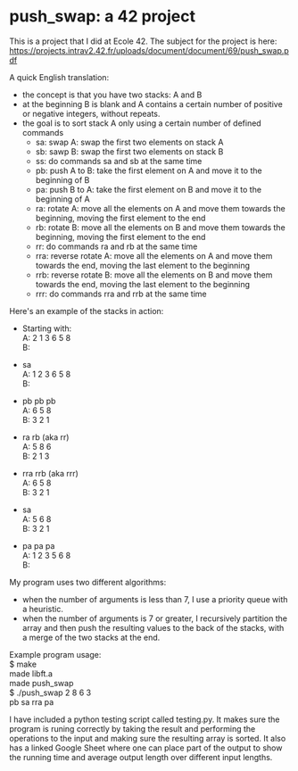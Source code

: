 # push_swap: a 42 project

This is a project that I did at Ecole 42. The subject for the project is here:
https://projects.intrav2.42.fr/uploads/document/document/69/push_swap.pdf

A quick English translation:
- the concept is that you have two stacks: A and B
- at the beginning B is blank and A contains a certain number of positive or negative integers, without repeats.
- the goal is to sort stack A only using a certain number of defined commands
  - sa: swap A: swap the first two elements on stack A
  - sb: sawp B: swap the first two elements on stack B
  - ss: do commands sa and sb at the same time
  - pb: push A to B: take the first element on A and move it to the beginning of B
  - pa: push B to A: take the first element on B and move it to the beginning of A
  - ra: rotate A: move all the elements on A and move them towards the beginning, moving the first element to the end
  - rb: rotate B: move all the elements on B and move them towards the beginning, moving the first element to the end
  - rr: do commands ra and rb at the same time
  - rra: reverse rotate A: move all the elements on A and move them towards the end, moving the last element to the beginning
  - rrb: reverse rotate B: move all the elements on B and move them towards the end, moving the last element to the beginning
  - rrr: do commands rra and rrb at the same time

Here's an example of the stacks in action: 

- Starting with:  
   A: 2 1 3 6 5 8  
   B: 

- sa  
   A: 1 2 3 6 5 8  
   B: 

- pb pb pb  
   A: 6 5 8  
   B: 3 2 1

- ra rb (aka rr)  
   A: 5 8 6  
   B: 2 1 3

- rra rrb (aka rrr)  
   A: 6 5 8  
   B: 3 2 1

- sa  
   A: 5 6 8  
   B: 3 2 1

- pa pa pa  
   A: 1 2 3 5 6 8  
   B:

My program uses two different algorithms:
- when the number of arguments is less than 7, I use a priority queue with a heuristic.
- when the number of arguments is 7 or greater, I recursively partition the array and then push the resulting values to the back of the stacks, with a merge of the two stacks at the end.

Example program usage:  
$ make  
made libft.a  
made push_swap  
$ ./push_swap 2 8 6 3  
pb sa rra pa

I have included a python testing script called testing.py. It makes sure the program is runing correctly by taking the result and performing the operations to the input and making sure the resulting array is sorted. It also has a linked Google Sheet where one can place part of the output to show the running time and average output length over different input lengths. 

